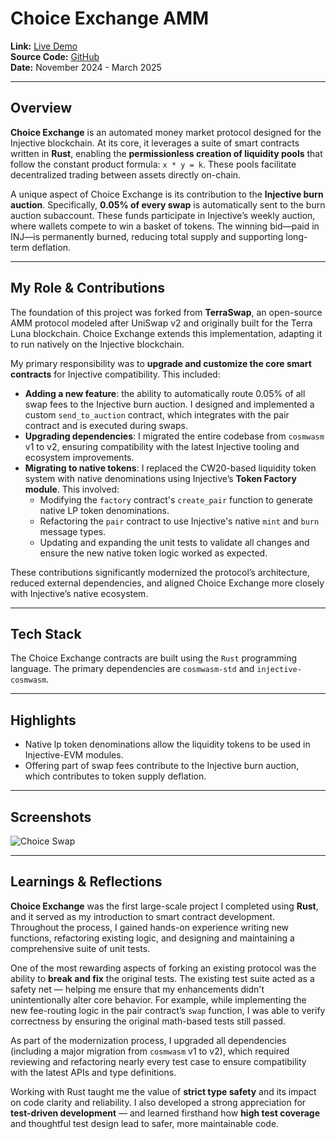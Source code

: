 # Choice Exchange AMM

**Link:** [Live Demo](https://choice.exchange)  
**Source Code:** [GitHub](https://github.com/choice-exchange/choice_exchange)  
**Date:** November 2024 - March 2025

---

## Overview

**Choice Exchange** is an automated money market protocol designed for the Injective blockchain. At its core, it leverages a suite of smart contracts written in **Rust**, enabling the **permissionless creation of liquidity pools** that follow the constant product formula: `x * y = k`. These pools facilitate decentralized trading between assets directly on-chain.

A unique aspect of Choice Exchange is its contribution to the **Injective burn auction**. Specifically, **0.05% of every swap** is automatically sent to the burn auction subaccount. These funds participate in Injective’s weekly auction, where wallets compete to win a basket of tokens. The winning bid—paid in INJ—is permanently burned, reducing total supply and supporting long-term deflation.

---

## My Role & Contributions

The foundation of this project was forked from **TerraSwap**, an open-source AMM protocol modeled after UniSwap v2 and originally built for the Terra Luna blockchain. Choice Exchange extends this implementation, adapting it to run natively on the Injective blockchain.

My primary responsibility was to **upgrade and customize the core smart contracts** for Injective compatibility. This included:

- **Adding a new feature**: the ability to automatically route 0.05% of all swap fees to the Injective burn auction. I designed and implemented a custom `send_to_auction` contract, which integrates with the pair contract and is executed during swaps.
- **Upgrading dependencies**: I migrated the entire codebase from `cosmwasm` v1 to v2, ensuring compatibility with the latest Injective tooling and ecosystem improvements.
- **Migrating to native tokens**: I replaced the CW20-based liquidity token system with native denominations using Injective’s **Token Factory module**. This involved:
  - Modifying the `factory` contract's `create_pair` function to generate native LP token denominations.
  - Refactoring the `pair` contract to use Injective's native `mint` and `burn` message types.
  - Updating and expanding the unit tests to validate all changes and ensure the new native token logic worked as expected.

These contributions significantly modernized the protocol’s architecture, reduced external dependencies, and aligned Choice Exchange more closely with Injective’s native ecosystem.

---

## Tech Stack

The Choice Exchange contracts are built using the `Rust` programming language. 
The primary dependencies are `cosmwasm-std` and `injective-cosmwasm`. 

---

## Highlights

- Native lp token denominations allow the liquidity tokens to be used in Injective-EVM modules. 
- Offering part of swap fees contribute to the Injective burn auction, which contributes to token supply deflation. 

---

## Screenshots

![Choice Swap](/choice_swap.png)

---

## Learnings & Reflections

**Choice Exchange** was the first large-scale project I completed using **Rust**, and it served as my introduction to smart contract development. Throughout the process, I gained hands-on experience writing new functions, refactoring existing logic, and designing and maintaining a comprehensive suite of unit tests.

One of the most rewarding aspects of forking an existing protocol was the ability to **break and fix** the original tests. The existing test suite acted as a safety net — helping me ensure that my enhancements didn't unintentionally alter core behavior. For example, while implementing the new fee-routing logic in the pair contract’s `swap` function, I was able to verify correctness by ensuring the original math-based tests still passed.

As part of the modernization process, I upgraded all dependencies (including a major migration from `cosmwasm` v1 to v2), which required reviewing and refactoring nearly every test case to ensure compatibility with the latest APIs and type definitions.

Working with Rust taught me the value of **strict type safety** and its impact on code clarity and reliability. I also developed a strong appreciation for **test-driven development** — and learned firsthand how **high test coverage** and thoughtful test design lead to safer, more maintainable code.
